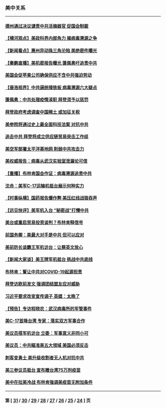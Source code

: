 ### 美中关系
---
#### [德州通过决议谴责中共活摘器官 促国会制裁](../../pages/nf1412576/n13009046.md) 
#### [【横河观点】美政科界内部角力 揭病毒溯源之争](../../pages/nf1412576/n13008668.md) 
#### [【新闻看点】惠州异动珠三角沦陷 美绝密件曝光](../../pages/nf1412576/n13008558.md) 
#### [【秦鹏直播】美机密报告曝光 蓬佩奥吁追责中共](../../pages/nf1412576/n13008611.md) 
#### [美国会促苹果公司确保供应不含中共强迫劳动](../../pages/nf1412576/n13008335.md) 
#### [【唐浩视界】中共逼统撞铁板 病毒溯源六大疑点](../../pages/nf1412576/n13007758.md) 
#### [蓬佩奥：中共处理疫情渎职 拜登须予以惩罚](../../pages/nf1412576/n13008128.md) 
#### [拜登政府考虑调查中国稀土 或加征关税](../../pages/nf1412576/n13008039.md) 
#### [美参院将通过史上最全面科技法案 对抗中共](../../pages/nf1412576/n13007924.md) 
#### [追击中共 拜登将成立供应链贸易突击工作组](../../pages/nf1412576/n13007965.md) 
#### [美空军部署太平洋基地网 削弱中共攻击力](../../pages/nf1412576/n13007096.md) 
#### [美权威报告：病毒从武汉实验室泄漏论可信](../../pages/nf1412576/n13006146.md) 
#### [【重播】布林肯国会作证：病毒溯源追责中共](../../pages/nf1412576/n13006065.md) 
#### [沈舟：美军C-17运输机抵台展示何种实力](../../pages/nf1412576/n13005684.md) 
#### [【时事纵横】国药报告爆作弊 美压红线战狼吞声](../../pages/nf1412576/n13005980.md) 
#### [【远见快评】美军机入台 “秘密战”打懵中共](../../pages/nf1412576/n13005922.md) 
#### [美台或重启贸易投资谈判？布林肯释信号](../../pages/nf1412576/n13005778.md) 
#### [前国务卿：美最大对手是中共 但可以应对](../../pages/nf1412576/n13005661.md) 
#### [美前防长谈霸王军机访台：让蔡英文放心](../../pages/nf1412576/n13005446.md) 
#### [【新闻大家谈】美王牌军机抵台 挑战中共底线](../../pages/nf1412576/n13004998.md) 
#### [布林肯：誓让中共对COVID-19起源担责](../../pages/nf1412576/n13004486.md) 
#### [拜登访欧前发文 强调团结盟友应对威胁](../../pages/nf1412576/n13004043.md) 
#### [习近平要求改变宣传调子 英媒：太晚了](../../pages/nf1412576/n13003527.md) 
#### [【预告】专访程晓农：武汉病毒所的军管事件](../../pages/nf1412576/n13003417.md) 
#### [美C-17首降台湾 专家：落实双方军事合作](../../pages/nf1412576/n13002817.md) 
#### [美议员搭军机访台 立委：军事意义非同小可](../../pages/nf1412576/n13002813.md) 
#### [美议员：中共瞄准美五大领域 美国必须反击](../../pages/nf1412576/n13000366.md) 
#### [刺客变勇士 美升级收割者无人机对抗中共](../../pages/nf1412576/n12994637.md) 
#### [美三参议员抵台 宣布赠台湾75万剂疫苗](../../pages/nf1412576/n13002106.md) 
#### [美中在拉美冷战 布林肯强调美疫苗无附加条件](../../pages/nf1412576/n13001898.md) 

---
#### 第 [ [31](./31.md) / [30](./30.md) / [29](./29.md) / [28](./28.md) / [27](./27.md) / [26](./26.md) / [25](./25.md) / [24](./24.md) ] 页

